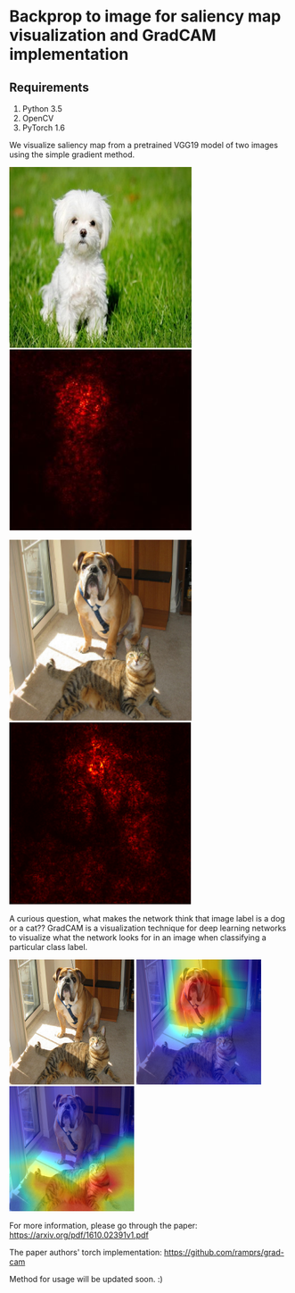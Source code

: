# Backprop to image for saliency map visualization and GradCAM implementation

## Requirements

1. Python 3.5
2. OpenCV
3. PyTorch 1.6

We visualize saliency map from a pretrained VGG19 model of two images using the simple gradient method. 

![Dog](https://github.com/manasmacherla/Visualization-of-gradients/blob/master/resize_input.jpg)     ![Saliency map](https://github.com/manasmacherla/Visualization-of-gradients/blob/master/input_salmap.JPG) 

![Dog](https://github.com/manasmacherla/Visualization-of-gradients/blob/master/resize_cat_dog.png)     ![Saliency map](https://github.com/manasmacherla/Visualization-of-gradients/blob/master/catdog_salmap.PNG) 

A curious question, what makes the network think that image label is a dog or a cat?? GradCAM is a visualization technique for deep learning networks to visualize what the network looks for in an image when classifying a particular class label.

![Img](https://github.com/manasmacherla/Visualization-of-gradients/blob/master/cat_dog.png)     ![Dog](https://github.com/manasmacherla/Visualization-of-gradients/blob/master/gradcam_dog.png)   ![Cat](https://github.com/manasmacherla/Visualization-of-gradients/blob/master/gradcam_tigercat.png)   

For more information, please go through the paper: https://arxiv.org/pdf/1610.02391v1.pdf


The paper authors' torch implementation: https://github.com/ramprs/grad-cam


Method for usage will be updated soon. :)